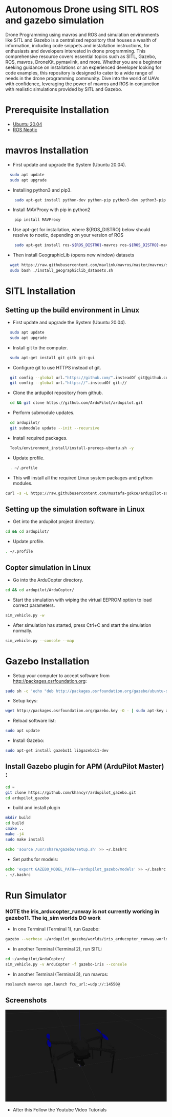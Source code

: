 
# Autonomous Drone using SITL ROS and gazebo simulation

Drone Programming using mavros and ROS and simulation environments like SITL and Gazebo is a centralized repository that houses a wealth of information, including code snippets and installation instructions, for enthusiasts and developers interested in drone programming. This comprehensive resource covers essential topics such as SITL, Gazebo, ROS, mavros, DroneKit, pymavlink, and more. Whether you are a beginner seeking guidance on installations or an experienced developer looking for code examples, this repository is designed to cater to a wide range of needs in the drone programming community. Dive into the world of UAVs with confidence, leveraging the power of mavros and ROS in conjunction with realistic simulations provided by SITL and Gazebo.

# Prerequisite Installation
- [Ubuntu 20.04]()
- [ROS Neotic]()

# mavros Installation
- First update and upgrade the System (Ubuntu 20.04).
```bash
  sudo apt update
  sudo apt upgrade
```
- Installing python3 and pip3.
```bash
    sudo apt-get install python-dev python-pip python3-dev python3-pip python3-rospkg

```
- Install MAVProxy with pip in python2
```bash
    pip install MAVProxy
```
- Use apt-get for installation, where ${ROS_DISTRO} below should resolve to  noetic, depending on your version of ROS
```bash
    sudo apt-get install ros-${ROS_DISTRO}-mavros ros-${ROS_DISTRO}-mavros-extras ros-${ROS_DISTRO}-mavros-msgs
```
- Then install GeographicLib (opens new window) datasets

```bash
  wget https://raw.githubusercontent.com/mavlink/mavros/master/mavros/scripts/install_geographiclib_datasets.sh
  sudo bash ./install_geographiclib_datasets.sh   
```

# SITL Installation
## Setting up the build environment in Linux
- First update and upgrade the System (Ubuntu 20.04).
```bash
  sudo apt update
  sudo apt upgrade
```
- Install git to the computer.
```bash
  sudo apt-get install git gitk git-gui
```
- Configure git to use HTTPS instead of git.
```bash
  git config --global url."https://github.com/".insteadOf git@github.com:
  git config --global url."https://".insteadOf git://
```
- Clone the ardupilot repository from github.
```bash
  cd && git clone https://github.com/ArduPilot/ardupilot.git
```
- Perform submodule updates.
```bash
  cd ardupilot/
  git submodule update --init --recursive
```
- Install required packages.
```bash
  Tools/environment_install/install-prereqs-ubuntu.sh -y
```
- Update profile.
```bash
  . ~/.profile
```
- This will install all the required Linux system packages and python modules.
``` bash
curl -s -L https://raw.githubusercontent.com/mustafa-gokce/ardupilot-software-development/main/environment-setup/quickstart.sh | /usr/bin/bash
```
## Setting up the simulation software in Linux

- Get into the ardupilot project directory.
```bash
cd && cd ardupilot/
```
- Update profile.
```bash
. ~/.profile
```
## Copter simulation in Linux

- Go into the ArduCopter directory.
```bash
cd && cd ardupilot/ArduCopter/
```
- Start the simulation with wiping the virtual EEPROM option to load correct parameters.
```bash
sim_vehicle.py -w
```

- After simulation has started, press Ctrl+C and start the simulation normally.
```bash
sim_vehicle.py --console --map
```

# Gazebo Installation
- Setup your computer to accept software from http://packages.osrfoundation.org:
```bash
sudo sh -c 'echo "deb http://packages.osrfoundation.org/gazebo/ubuntu-stable `lsb_release -cs` main" > /etc/apt/sources.list.d/gazebo-stable.list'
```
- Setup keys:
```bash
wget http://packages.osrfoundation.org/gazebo.key -O - | sudo apt-key add -
```
- Reload software list:
```bash
sudo apt update
```
- Install Gazebo:
```bash
sudo apt-get install gazebo11 libgazebo11-dev
```
## Install Gazebo plugin for APM (ArduPilot Master) :

```bash
cd ~
git clone https://github.com/khancyr/ardupilot_gazebo.git
cd ardupilot_gazebo
```
- build and install plugin
```bash
mkdir build
cd build
cmake ..
make -j4
sudo make install
```
```bash
echo 'source /usr/share/gazebo/setup.sh' >> ~/.bashrc
```
- Set paths for models:
```bash
echo 'export GAZEBO_MODEL_PATH=~/ardupilot_gazebo/models' >> ~/.bashrc
. ~/.bashrc
```
# Run Simulator
### NOTE the iris_arducopter_runway is not currently working in gazebo11. The iq_sim worlds DO work

- In one Terminal (Terminal 1), run Gazebo:
```bash
gazebo --verbose ~/ardupilot_gazebo/worlds/iris_arducopter_runway.world
```
- In another Terminal (Terminal 2), run SITL:
```bash
cd ~/ardupilot/ArduCopter/
sim_vehicle.py -v ArduCopter -f gazebo-iris --console
```
- In another Terminal (Terminal 3), run mavros:
```bash
roslaunch mavros apm.launch fcu_url:=udp://:14550@
```
## Screenshots

![drone](screenshort.jpg)
- After this Follow the Youtube Video Tutorials 
